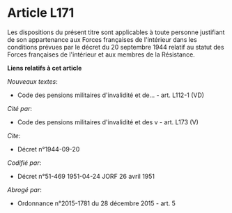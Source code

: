 # Article L171

Les dispositions du présent titre sont applicables à toute personne justifiant de son appartenance aux Forces françaises de
l'intérieur dans les conditions prévues par le décret du 20 septembre 1944 relatif au statut des Forces françaises de
l'intérieur et aux membres de la Résistance.

**Liens relatifs à cet article**

_Nouveaux textes_:

  - Code des pensions militaires d'invalidité et de... - art. L112-1 (VD)

_Cité par_:

  - Code des pensions militaires d'invalidité et des v - art. L173 (V)

_Cite_:

  - Décret n°1944-09-20

_Codifié par_:

  - Décret n°51-469 1951-04-24 JORF 26 avril 1951

_Abrogé par_:

  - Ordonnance n°2015-1781 du 28 décembre 2015 - art. 5
